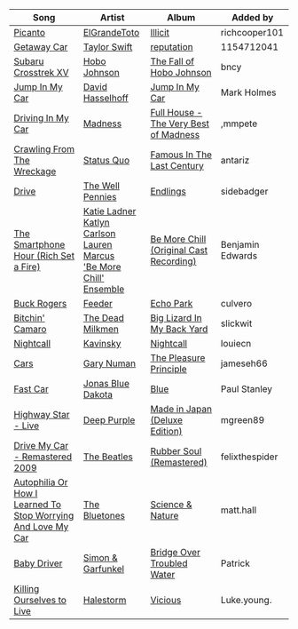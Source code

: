 | Song | Artist | Album | Added by |
|-|-|-|-|
| [Picanto](https://open.spotify.com/track/1XBuxnmRHSqCncov3EADvk) | [ElGrandeToto](https://open.spotify.com/artist/4BFLElxtBEdsdwGA1kHTsx) | [Illicit](https://open.spotify.com/album/3o2VAe3qBHmsMEl7U0ffHB) | richcooper101 |
| [Getaway Car](https://open.spotify.com/track/0VE4kBnHJUgtMf0dy6DRmW) | [Taylor Swift](https://open.spotify.com/artist/06HL4z0CvFAxyc27GXpf02) | [reputation](https://open.spotify.com/album/6DEjYFkNZh67HP7R9PSZvv) | 1154712041 |
| [Subaru Crosstrek XV](https://open.spotify.com/track/5bQ1qgqZhpCS9RQCUZaqBO) | [Hobo Johnson](https://open.spotify.com/artist/05SdqPzK4m3k1ljK2wrTSP) | [The Fall of Hobo Johnson](https://open.spotify.com/album/3QrkHSj8pBzE1Kwhpnktkw) | bncy |
| [Jump In My Car](https://open.spotify.com/track/2LNyDuZnyRhgyr4L2TZJFR) | [David Hasselhoff](https://open.spotify.com/artist/0cfSfyq03Uj5lVX9jcJw1m) | [Jump In My Car](https://open.spotify.com/album/5hesYycbLVvhNEirloXacT) | Mark Holmes |
| [Driving In My Car](https://open.spotify.com/track/20dJqXmaaytpFTDFO4grgg) | [Madness](https://open.spotify.com/artist/4AYkFtEBnNnGuoo8HaHErd) | [Full House - The Very Best of Madness](https://open.spotify.com/album/2N3P3puXfpXFV6mpJzmJqO) | ,mmpete |
| [Crawling From The Wreckage](https://open.spotify.com/track/0d9o5do0wz9CTJ9xDgUjoT) | [Status Quo](https://open.spotify.com/artist/4gIdjgLlvgEOz7MexDZzpM) | [Famous In The Last Century](https://open.spotify.com/album/2UNsh50UDf6aqag9k2jGfG) | antariz |
| [Drive](https://open.spotify.com/track/7hj3WpGxNxxBAjKijtQ5Hp) | [The Well Pennies](https://open.spotify.com/artist/1bkuqagwavNQJVWEmYDoQi) | [Endlings](https://open.spotify.com/album/5v6P6f9bt9tBOUXzuMoVEC) | sidebadger |
| [The Smartphone Hour (Rich Set a Fire)](https://open.spotify.com/track/6XKLbHl1BMU6PiJDdEtInr) | [Katie Ladner](https://open.spotify.com/artist/6u0kZHLrtCxD7vEqIO5Knt)<br>[Katlyn Carlson](https://open.spotify.com/artist/07c4p2RqJ02Fin8ajNueI7)<br>[Lauren Marcus](https://open.spotify.com/artist/5DJuhiVfw3XhyKQXYyJ6hR)<br>['Be More Chill' Ensemble](https://open.spotify.com/artist/7wlucFCBa4p2fyijjsCz3V) | [Be More Chill (Original Cast Recording)](https://open.spotify.com/album/6emT6Wf0qivQ0Hyx0gruyr) | Benjamin Edwards |
| [Buck Rogers](https://open.spotify.com/track/0ySYUxaTxfN8Kd6nuNY6bY) | [Feeder](https://open.spotify.com/artist/0ZZr6Y49NZWRJc0uCwqpMR) | [Echo Park](https://open.spotify.com/album/2AqgHBVRkki14FLTOK2eU7) | culvero |
| [Bitchin' Camaro](https://open.spotify.com/track/35VqQrwh16t58JMjdLxZDZ) | [The Dead Milkmen](https://open.spotify.com/artist/2fhngmJMaaKcdhXHCa4cPK) | [Big Lizard In My Back Yard](https://open.spotify.com/album/4idwu1NCDTQ6V6CumtfW93) | slickwit |
| [Nightcall](https://open.spotify.com/track/0U0ldCRmgCqhVvD6ksG63j) | [Kavinsky](https://open.spotify.com/artist/0UF7XLthtbSF2Eur7559oV) | [Nightcall](https://open.spotify.com/album/07nBld9enf1PyRysZAVSqJ) | louiecn |
| [Cars](https://open.spotify.com/track/6HZ67VImxqr8aMBEEhblzf) | [Gary Numan](https://open.spotify.com/artist/5KQMtyPE8DCQNUzoNqlEsE) | [The Pleasure Principle](https://open.spotify.com/album/6wHjdKs7VVPVcqaHRzwqJt) | jameseh66 |
| [Fast Car](https://open.spotify.com/track/1SN1vSPsr4V4tIUTR3s8YW) | [Jonas Blue](https://open.spotify.com/artist/1HBjj22wzbscIZ9sEb5dyf)<br>[Dakota](https://open.spotify.com/artist/2zzpznMuhKlKlqh1ma7Sms) | [Blue](https://open.spotify.com/album/2xZSrcBmvMw9Y8hac6xU7L) | Paul Stanley |
| [Highway Star - Live](https://open.spotify.com/track/0ziDDX4KT5fHXoudkcEeXT) | [Deep Purple](https://open.spotify.com/artist/568ZhdwyaiCyOGJRtNYhWf) | [Made in Japan (Deluxe Edition)](https://open.spotify.com/album/6hymFRNbVWd5gVp1GfOA6M) | mgreen89 |
| [Drive My Car - Remastered 2009](https://open.spotify.com/track/06ypiqmILMdVeaiErMFA91) | [The Beatles](https://open.spotify.com/artist/3WrFJ7ztbogyGnTHbHJFl2) | [Rubber Soul (Remastered)](https://open.spotify.com/album/50o7kf2wLwVmOTVYJOTplm) | felixthespider |
| [Autophilia Or How I Learned To Stop Worrying And Love My Car](https://open.spotify.com/track/2AsJbzQ5VxDnsxSQHMZkXZ) | [The Bluetones](https://open.spotify.com/artist/66nOkPJTFgK25NMmojG04V) | [Science & Nature](https://open.spotify.com/album/0MDXmSpXfdsTGAOsqACWfY) | matt.hall |
| [Baby Driver](https://open.spotify.com/track/5Bh8l8evdBSIoaK6EP1bWI) | [Simon & Garfunkel](https://open.spotify.com/artist/70cRZdQywnSFp9pnc2WTCE) | [Bridge Over Troubled Water](https://open.spotify.com/album/0JwHz5SSvpYWuuCNbtYZoV) | Patrick |
| [Killing Ourselves to Live](https://open.spotify.com/track/44eIe8EuF5DCM50hgWLR3b) | [Halestorm](https://open.spotify.com/artist/6om12Ev5ppgoMy3OYSoech) | [Vicious](https://open.spotify.com/album/6hIMdrqgLXY73T9411Y7Ux) | Luke.young. |